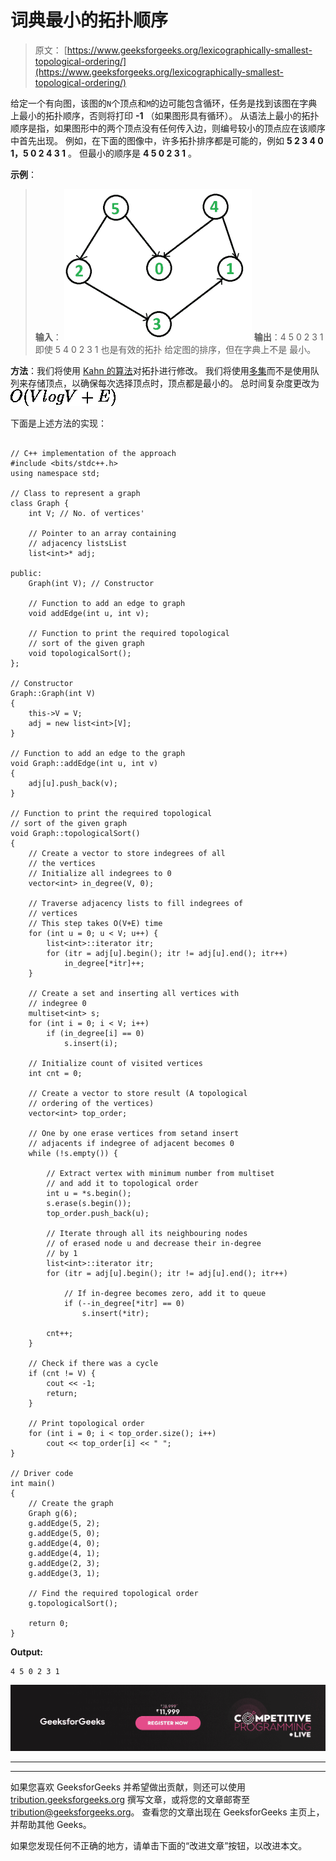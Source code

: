 # 词典最小的拓扑顺序

> 原文： [https://www.geeksforgeeks.org/lexicographically-smallest-topological-ordering/](https://www.geeksforgeeks.org/lexicographically-smallest-topological-ordering/)

给定一个有向图，该图的`N`个顶点和`M`的边可能包含循环，任务是找到该图在字典上最小的拓扑顺序，否则将打印 **-1** （如果图形具有循环）。
从语法上最小的拓扑顺序是指，如果图形中的两个顶点没有任何传入边，则编号较小的顶点应在该顺序中首先出现。
例如，在下面的图像中，许多拓扑排序都是可能的，例如 **5 2 3 4 0 1，5 0 2 4 3 1** 。
但最小的顺序是 **4 5 0 2 3 1** 。

**示例**：

> **输入**：
> ![](img/f5310c221503609e7aaf34f0f690639b.png)
> **输出**：4 5 0 2 3 1
> 即使 5 4 0 2 3 1 也是有效的拓扑
> 给定图的排序，但在字典上不是
> 最小。

**方法**：我们将使用 [Kahn 的算法](https://www.geeksforgeeks.org/topological-sorting-indegree-based-solution/)对拓扑进行修改。 我们将使用[多集](http://www.geeksforgeeks.org/multiset-in-cpp-stl/)而不是使用队列来存储顶点，以确保每次选择顶点时，顶点都是最小的。 总时间复杂度更改为![O(VlogV+E)](img/b4b6ba30aec1344806ba640ad8cbf85d.png "Rendered by QuickLaTeX.com")

下面是上述方法的实现：

```

// C++ implementation of the approach 
#include <bits/stdc++.h> 
using namespace std; 

// Class to represent a graph 
class Graph { 
    int V; // No. of vertices' 

    // Pointer to an array containing 
    // adjacency listsList 
    list<int>* adj; 

public: 
    Graph(int V); // Constructor 

    // Function to add an edge to graph 
    void addEdge(int u, int v); 

    // Function to print the required topological 
    // sort of the given graph 
    void topologicalSort(); 
}; 

// Constructor 
Graph::Graph(int V) 
{ 
    this->V = V; 
    adj = new list<int>[V]; 
} 

// Function to add an edge to the graph 
void Graph::addEdge(int u, int v) 
{ 
    adj[u].push_back(v); 
} 

// Function to print the required topological 
// sort of the given graph 
void Graph::topologicalSort() 
{ 
    // Create a vector to store indegrees of all 
    // the vertices 
    // Initialize all indegrees to 0 
    vector<int> in_degree(V, 0); 

    // Traverse adjacency lists to fill indegrees of 
    // vertices 
    // This step takes O(V+E) time 
    for (int u = 0; u < V; u++) { 
        list<int>::iterator itr; 
        for (itr = adj[u].begin(); itr != adj[u].end(); itr++) 
            in_degree[*itr]++; 
    } 

    // Create a set and inserting all vertices with 
    // indegree 0 
    multiset<int> s; 
    for (int i = 0; i < V; i++) 
        if (in_degree[i] == 0) 
            s.insert(i); 

    // Initialize count of visited vertices 
    int cnt = 0; 

    // Create a vector to store result (A topological 
    // ordering of the vertices) 
    vector<int> top_order; 

    // One by one erase vertices from setand insert 
    // adjacents if indegree of adjacent becomes 0 
    while (!s.empty()) { 

        // Extract vertex with minimum number from multiset 
        // and add it to topological order 
        int u = *s.begin(); 
        s.erase(s.begin()); 
        top_order.push_back(u); 

        // Iterate through all its neighbouring nodes 
        // of erased node u and decrease their in-degree 
        // by 1 
        list<int>::iterator itr; 
        for (itr = adj[u].begin(); itr != adj[u].end(); itr++) 

            // If in-degree becomes zero, add it to queue 
            if (--in_degree[*itr] == 0) 
                s.insert(*itr); 

        cnt++; 
    } 

    // Check if there was a cycle 
    if (cnt != V) { 
        cout << -1; 
        return; 
    } 

    // Print topological order 
    for (int i = 0; i < top_order.size(); i++) 
        cout << top_order[i] << " "; 
} 

// Driver code 
int main() 
{ 
    // Create the graph 
    Graph g(6); 
    g.addEdge(5, 2); 
    g.addEdge(5, 0); 
    g.addEdge(4, 0); 
    g.addEdge(4, 1); 
    g.addEdge(2, 3); 
    g.addEdge(3, 1); 

    // Find the required topological order 
    g.topologicalSort(); 

    return 0; 
} 

```

**Output:**

```
4 5 0 2 3 1

```

[![competitive-programming-img](img/5211864e7e7a28eeeb039fa5d6073a24.png)](https://practice.geeksforgeeks.org/courses/competitive-programming-live?utm_source=geeksforgeeks&utm_medium=article&utm_campaign=gfg_article_cp)

* * *

* * *

如果您喜欢 GeeksforGeeks 并希望做出贡献，则还可以使用 [tribution.geeksforgeeks.org](https://contribute.geeksforgeeks.org/) 撰写文章，或将您的文章邮寄至 tribution@geeksforgeeks.org。 查看您的文章出现在 GeeksforGeeks 主页上，并帮助其他 Geeks。

如果您发现任何不正确的地方，请单击下面的“改进文章”按钮，以改进本文。